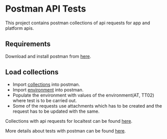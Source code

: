 # Postman API Tests

This project contains postman collections of api requests for app and platform apis.

## Requirements

Download and install postman from [here](https://www.postman.com/downloads/).

## Load collections
- Import [collections](https://github.com/Altinn/altinn-studio/tree/master/src/test/Postman/collections) into postman.
- Import [environment](https://github.com/Altinn/altinn-studio/tree/master/src/test/Postman/altinn3.postman_environment.json) into postman.
- Populate the environment with values of the environment(AT, TT02) where test is to be carried out.
- Some of the requests use attachments which has to be created and the request has to be updated with the same.

Collections with api requests for localtest can be found [here](https://github.com/Altinn/altinn-studio/blob/master/src/test/Postman/collections/Altinn%20Studio%20App%20Local%20Testing.postman_collection.json).

More details about tests with postman can be found [here](https://docs.altinn.studio/community/contributing/handbook/test/postman/).